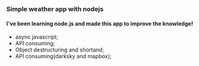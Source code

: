 <h3>Simple weather app with nodejs</h3>

<h4>I've been learning node.js and made this app to improve the knowledge!</h4>

<ul>
<li>async javascript;</li>
<li>API consuming;</li>
<li>Object destructuring and shortand;</li>
<li>API consuming(darksky and mapbox);</li>
</ul>
